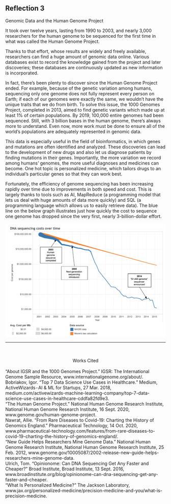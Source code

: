 ## Reflection 3

Genomic Data and the Human Genome Project

It took over twelve years, lasting from 1990 to 2003, and nearly 3,000 researchers for the human genome to be sequenced for the first time in what was called the Human Genome Project.

Thanks to that effort, whose results are widely and freely available, researchers can find a huge amount of genomic data online. Various databases exist to record the knowledge gained from the project and later discoveries; these databases are continuously updated as new information is incorporated. 

In fact, there’s been plenty to discover since the Human Genome Project ended. For example, because of the genetic variation among humans, sequencing only one genome does not fully represent every person on Earth; if each of our genomes were exactly the same, we wouldn’t have the unique traits that we do from birth. To solve this issue, the 1000 Genomes Project, completed in 2013, aimed to find genetic variants which made up at least 1% of certain populations. By 2019, 100,000 entire genomes had been sequenced. Still, with 3 billion bases in the human genome, there’s always more to understand. Even now, more work must be done to ensure all of the world’s populations are adequately represented in genomic data. 

This data is especially useful in the field of bioinformatics, in which genes and mutations are often identified and analyzed. These discoveries can lead to the development of new drugs and also let us diagnose patients by finding mutations in their genes. Importantly, the more variation we record among humans’ genomes, the more useful diagnoses and medicines can become. One hot topic is personalized medicine, which tailors drugs to an individual’s particular genes so that they can work best.

Fortunately, the efficiency of genome sequencing has been increasing rapidly over time due to improvements in both speed and cost. This is largely thanks to tools such as AI, MapReduce (a programming model that lets us deal with huge amounts of data more quickly) and SQL (a programming language which allows us to easily retrieve data). The blue line on the below graph illustrates just how quickly the cost to sequence one genome has dropped since the very first, nearly 3-billion-dollar effort.

![](genome.png)

***
<br />
<br />


<div align="center">Works Cited

<br />
<br />
<div align="left">
“About IGSR and the 1000 Genomes Project.” IGSR: The International Genome Sample Resource, www.internationalgenome.org/about/.
  <br />
Bobriakov, Igor. “Top 7 Data Science Use Cases in Healthcare.” Medium, ActiveWizards - AI & ML for Startups, 27 Mar. 2018, medium.com/activewizards-machine-learning-company/top-7-data-science-use-cases-in-healthcare-cddfa82fd9e3.
  <br />
“The Human Genome Project.” National Human Genome Research Institute, National Human Genome Research Institute, 16 Sept. 2020, www.genome.gov/human-genome-project.
 <br />
Nawrat, Allie. “From Rare Diseases to Covid-19: Charting the History of Genomics England.” Pharmaceutical Technology, 14 Oct. 2020, www.pharmaceutical-technology.com/features/from-rare-diseases-to-covid-19-charting-the-history-of-genomics-england/.
 <br />
“New Guide Helps Researchers Mine Genome Data.” National Human Genome Research Institute, National Human Genome Research Institute, 25 Feb. 2012, www.genome.gov/10005087/2002-release-new-guide-helps-researchers-mine-genome-data.
 <br />
Ulrich, Tom. “Opinionome: Can DNA Sequencing Get Any Faster and Cheaper?” Broad Institute, Broad Institute, 13 Sept. 2016, www.broadinstitute.org/blog/opinionome-can-dna-sequencing-get-any-faster-and-cheaper.
 <br />
“What Is Personalized Medicine?” The Jackson Laboratory, www.jax.org/personalized-medicine/precision-medicine-and-you/what-is-precision-medicine. 
